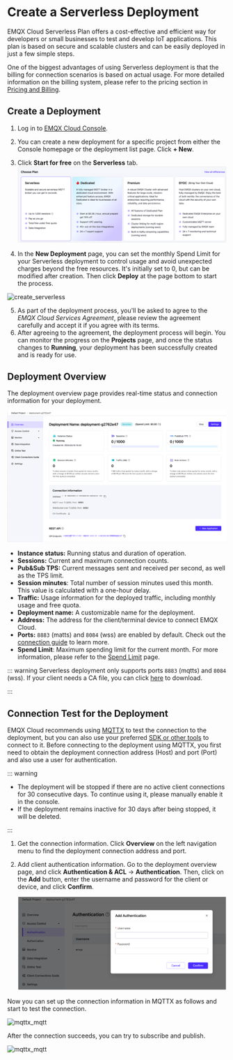 # Create a Serverless Deployment

EMQX Cloud Serverless Plan offers a cost-effective and efficient way for developers or small businesses to test and develop IoT applications. This plan is based on secure and scalable clusters and can be easily deployed in just a few simple steps.

One of the biggest advantages of using Serverless deployment is that the billing for connection scenarios is based on actual usage. For more detailed information on the billing system, please refer to the pricing section in [Pricing and Billing](../price/pricing.md).


## Create a Deployment

1. Log in to [EMQX Cloud Console](https://cloud.emqx.com/console/). 
2. You can create a new deployment for a specific project from either the Console homepage or the deployment list page. Click **+ New**.  
3. Click **Start for free** on the **Serverless** tab.![create_serverless](./_assets/create_serverless.png)

4. In the **New Deployment** page, you can set the monthly Spend Limit for your Serverless deployment to control usage and avoid unexpected charges beyond the free resources. It's initially set to 0, but can be modified after creation. Then click **Deploy** at the page bottom to start the process. 

![create_serverless](./_assets/create_serverless_spendlimit.png)

5. As part of the deployment process, you'll be asked to agree to the *EMQX Cloud Services Agreement*, please review the agreement carefully and accept it if you agree with its terms. 
6. After agreeing to the agreement, the deployment process will begin. You can monitor the progress on the **Projects** page, and once the status changes to **Running**, your deployment has been successfully created and is ready for use.


## Deployment Overview

The deployment overview page provides real-time status and connection information for your deployment.

   ![serverless](./_assets/serverless_overview.png)

- **Instance status:** Running status and duration of operation.
- **Sessions:** Current and maximum connection counts.
- **Pub&Sub TPS:** Current messages sent and received per second, as well as the TPS limit.
- **Session minutes**: Total number of session minutes used this month. This value is calculated with a one-hour delay.
- **Traffic:** Usage information for the deployed traffic, including monthly usage and free quota.
- **Deployment name:** A customizable name for the deployment.
- **Address:** The address for the client/terminal device to connect EMQX Cloud.
- **Ports:** `8883` (matts) and `8084` (wss) are enabled by default. Check out the [connection guide](../deployments/port_guide_serverless.md) to learn more.
- **Spend Limit**: Maximum spending limit for the current month. For more information, please refer to the [Spend Limit](../deployments/spend_limit.md) page.

::: warning
Serverless deployment only supports ports `8883` (mqtts) and `8084` (wss). If your client needs a CA file, you can click [here](https://assets.emqx.com/data/emqxsl-ca.crt) to download.

:::

## Connection Test for the Deployment

EMQX Cloud recommends using [MQTTX](https://mqttx.app) to test the connection to the deployment, but you can also use your preferred [SDK or other tools](../connect_to_deployments/overview.md) to connect to it. Before connecting to the deployment using MQTTX, you first need to obtain the deployment connection address (Host) and port (Port) and also use a user for authentication.

::: warning

- The deployment will be stopped if there are no active client connections for 30 consecutive days. To continue using it, please manually enable it in the console. 
- If the deployment remains inactive for 30 days after being stopped, it will be deleted.

:::

1. Get the connection information. Click **Overview** on the left navigation menu to find the deployment connection address and port. 

2. Add client authentication information. Go to the deployment overview page, and click **Authentication & ACL** -> **Authentication**. Then, click on the **Add** button, enter the username and password for the client or device, and click **Confirm**.

   ![add_users](./_assets/serverless_auth.png)

Now you can set up the connection information in MQTTX as follows and start to test the connection. 

![mqttx_mqtt](./_assets/mqttx_serverless.png)



After the connection succeeds, you can try to subscribe and publish. 

![mqttx_mqtt](./_assets/create_serverless_connect.png)



